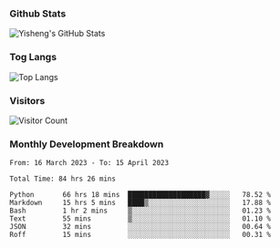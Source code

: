 ### Github Stats
![Yisheng's GitHub Stats](https://github-readme-stats-9qabuvhk1-gongyisheng.vercel.app/api?username=gongyisheng&count_private=true&show_icons=true)
### Tog Langs
![Top Langs](https://github-readme-stats-9qabuvhk1-gongyisheng.vercel.app/api/top-langs/?username=gongyisheng&layout=compact)
### Visitors
![Visitor Count](https://profile-counter.glitch.me/gongyisheng/count.svg)
### Monthly Development Breakdown
<!--START_SECTION:waka-->

```text
From: 16 March 2023 - To: 15 April 2023

Total Time: 84 hrs 26 mins

Python       66 hrs 18 mins  ███████████████████▓░░░░░   78.52 %
Markdown     15 hrs 5 mins   ████▒░░░░░░░░░░░░░░░░░░░░   17.88 %
Bash         1 hr 2 mins     ▒░░░░░░░░░░░░░░░░░░░░░░░░   01.23 %
Text         55 mins         ▒░░░░░░░░░░░░░░░░░░░░░░░░   01.10 %
JSON         32 mins         ░░░░░░░░░░░░░░░░░░░░░░░░░   00.64 %
Roff         15 mins         ░░░░░░░░░░░░░░░░░░░░░░░░░   00.31 %
```

<!--END_SECTION:waka-->

